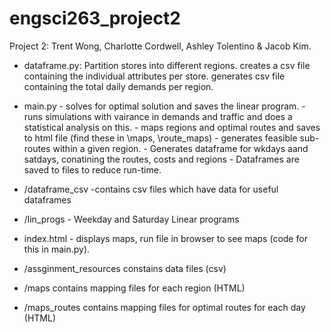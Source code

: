 # engsci263_project2

Project 2: Trent Wong, Charlotte Cordwell, Ashley Tolentino  & Jacob Kim.
- dataframe.py:
             Partition stores into different regions.
             creates a csv file containing the individual attributes per store.
             generates csv file containing the total daily demands per region.
- main.py
            - solves for optimal solution and saves the linear program.
            - runs simulations with vairance in demands and traffic and does 
               a statistical analysis on this.
            - maps regions and optimal routes and saves to html file (find these in \maps, \route_maps)
            - generates feasible sub-routes within a given region. 
            - Generates dataframe for wkdays aand satdays, conatining the routes, costs and regions
            - Dataframes are saved to files to reduce run-time.
- /dataframe_csv
            -contains csv files which have data for useful dataframes

- /lin_progs
            - Weekday and Saturday Linear programs


- index.html 
            - displays maps, run file in browser to see maps (code for this in main.py).

- /assginment_resources
            constains data files (csv)
- /maps
            contains mapping files for each region (HTML)
- /maps_routes
            contains mapping files for optimal routes for each day (HTML)



